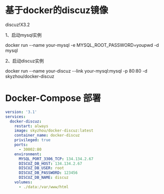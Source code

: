 # 基于docker的discuz镜像
discuz!X3.2

1、启动mysql实例

docker run --name your-mysql -e MYSQL_ROOT_PASSWORD=youpwd -d mysql

2、启动discuz实例

docker run --name your-discuz --link your-mysql:mysql -p 80:80 -d skyzhou/docker-discuz

# Docker-Compose 部署
```yaml
version: '3.1'
services:
  docker-discuz:
    restart: always
    image: skyzhou/docker-discuz:latest
    container_name: docker-discuz
    privileged: true
    ports:
      - 30002:80
    environment:
      MYSQL_PORT_3306_TCP: 134.134.2.67
      DISCUZ_DB_HOST: 134.134.2.67
      DISCUZ_DB_USER: root
      DISCUZ_DB_PASSWORD: 123456
      DISCUZ_DB_NAME: discuz
    volumes:
      - ./data:/var/www/html
```
